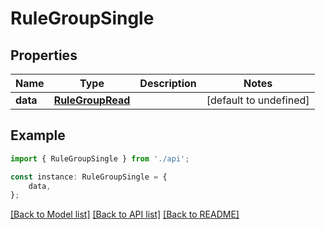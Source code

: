 # RuleGroupSingle


## Properties

Name | Type | Description | Notes
------------ | ------------- | ------------- | -------------
**data** | [**RuleGroupRead**](RuleGroupRead.md) |  | [default to undefined]

## Example

```typescript
import { RuleGroupSingle } from './api';

const instance: RuleGroupSingle = {
    data,
};
```

[[Back to Model list]](../README.md#documentation-for-models) [[Back to API list]](../README.md#documentation-for-api-endpoints) [[Back to README]](../README.md)
